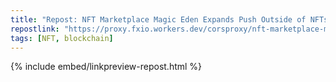 ```yaml
---
title: "Repost: NFT Marketplace Magic Eden Expands Push Outside of NFTs - Bloomberg"
repostlink: "https://proxy.fxio.workers.dev/corsproxy/nft-marketplace-magic-eden-expands-push-outside-of-nfts?apiurl=https://www.bloomberg.com/news/articles/2024-08-22/nft-marketplace-magic-eden-expands-push-outside-of-nfts"
tags: [NFT, blockchain]
---
```


{% include embed/linkpreview-repost.html %}
